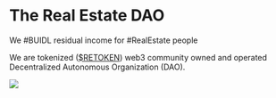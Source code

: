 # The Real Estate DAO

We #BUIDL residual income for #RealEstate people

We are tokenized ([$RETOKEN](../retoken.md)) web3 community owned and operated Decentralized Autonomous Organization (DAO).

![](../../.gitbook/assets/logo\_REtoken.png)
